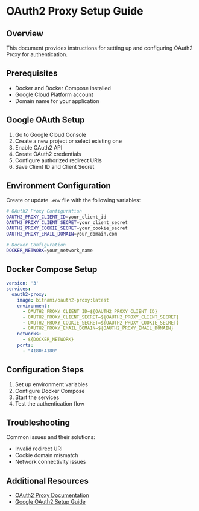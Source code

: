 # OAuth2 Proxy Setup Guide

## Overview
This document provides instructions for setting up and configuring OAuth2 Proxy for authentication.

## Prerequisites
- Docker and Docker Compose installed
- Google Cloud Platform account
- Domain name for your application

## Google OAuth Setup
1. Go to Google Cloud Console
2. Create a new project or select existing one
3. Enable OAuth2 API
4. Create OAuth2 credentials
5. Configure authorized redirect URIs
6. Save Client ID and Client Secret

## Environment Configuration
Create or update `.env` file with the following variables:
```bash
# OAuth2 Proxy Configuration
OAUTH2_PROXY_CLIENT_ID=your_client_id
OAUTH2_PROXY_CLIENT_SECRET=your_client_secret
OAUTH2_PROXY_COOKIE_SECRET=your_cookie_secret
OAUTH2_PROXY_EMAIL_DOMAIN=your_domain.com

# Docker Configuration
DOCKER_NETWORK=your_network_name
```

## Docker Compose Setup
```yaml
version: '3'
services:
  oauth2-proxy:
    image: bitnami/oauth2-proxy:latest
    environment:
      - OAUTH2_PROXY_CLIENT_ID=${OAUTH2_PROXY_CLIENT_ID}
      - OAUTH2_PROXY_CLIENT_SECRET=${OAUTH2_PROXY_CLIENT_SECRET}
      - OAUTH2_PROXY_COOKIE_SECRET=${OAUTH2_PROXY_COOKIE_SECRET}
      - OAUTH2_PROXY_EMAIL_DOMAIN=${OAUTH2_PROXY_EMAIL_DOMAIN}
    networks:
      - ${DOCKER_NETWORK}
    ports:
      - "4180:4180"
```

## Configuration Steps
1. Set up environment variables
2. Configure Docker Compose
3. Start the services
4. Test the authentication flow

## Troubleshooting
Common issues and their solutions:
- Invalid redirect URI
- Cookie domain mismatch
- Network connectivity issues

## Additional Resources
- [OAuth2 Proxy Documentation](https://oauth2-proxy.github.io/oauth2-proxy/)
- [Google OAuth2 Setup Guide](https://developers.google.com/identity/protocols/oauth2)